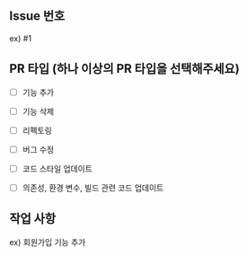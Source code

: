 ## Issue 번호
ex) #1


## PR 타입 (하나 이상의 PR 타입을 선택해주세요)
- [ ] 기능 추가
- [ ] 기능 삭제
- [ ] 리펙토링
- [ ] 버그 수정
- [ ] 코드 스타일 업데이트
- [ ] 의존성, 환경 변수, 빌드 관련 코드 업데이트


## 작업 사항
ex) 회원가입 기능 추가
